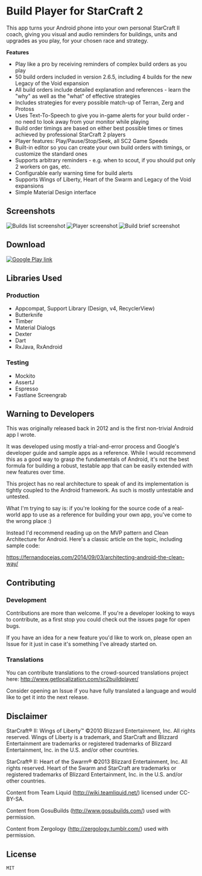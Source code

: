 # Build Player for StarCraft 2

This app turns your Android phone into your own personal StarCraft II coach, giving you visual and audio reminders for buildings, units and upgrades as you play, for your chosen race and strategy.

**Features**

* Play like a pro by receiving reminders of complex build orders as you play
* 50 build orders included in version 2.6.5, including 4 builds for the new Legacy of the Void expansion
* All build orders include detailed explanation and references - learn the "why" as well as the "what" of effective strategies
* Includes strategies for every possible match-up of Terran, Zerg and Protoss
* Uses Text-To-Speech to give you in-game alerts for your build order - no need to look away from your monitor while playing
* Build order timings are based on either best possible times or times achieved by professional StarCraft 2 players
* Player features: Play/Pause/Stop/Seek, all SC2 Game Speeds
* Built-in editor so you can create your own build orders with timings, or customize the standard ones
* Supports arbitrary reminders - e.g. when to scout, if you should put only 2 workers on gas, etc.
* Configurable early warning time for build alerts
* Supports Wings of Liberty, Heart of the Swarm and Legacy of the Void expansions
* Simple Material Design interface
 
Screenshots
-----------

![Builds list screenshot](https://lh3.googleusercontent.com/wH0L1n872xuXFvBJ5HC3vq5rXq8gbpqv562KknTP-fsVdsuIeOTbLZXgjbQ1k3zqrh9g=h900-rw?raw=true)
![Player screenshot](https://lh3.googleusercontent.com/UD1cyyNC2Az1Rc6Ya7sABwGX2n1X_FjECzy468sF4JbIybz8HXYTmInvhSc4QP9d9ME=h900-rw?raw=true)
![Build brief screenshot](https://lh3.googleusercontent.com/akqksJigH1KkoeZvY125wM7iRrSThYEnQcg7jI9I5dDJcL-tDBnb_jSkzp4flYOfdg=h900-rwraw=true)

Download
--------

[![Google Play link](https://play.google.com/intl/en_us/badges/images/generic/en_badge_web_generic.png)](https://play.google.com/store/apps/details?id=com.kiwiandroiddev.sc2buildassistant&utm_source=github&pcampaignid=MKT-Other-global-all-co-prtnr-py-PartBadge-Mar2515-1)

Libraries Used
--------------

### Production

* Appcompat, Support Library (Design, v4, RecyclerView)
* Butterknife
* Timber
* Material Dialogs
* Dexter
* Dart
* RxJava, RxAndroid

### Testing

* Mockito
* AssertJ
* Espresso
* Fastlane Screengrab


Warning to Developers
---------------------

This was originally released back in 2012 and is the first non-trivial Android app I wrote.

It was developed using mostly a trial-and-error process and Google's developer guide and sample apps
as a reference. While I would recommend this as a good way to grasp the fundamentals of Android,
it's not the best formula for building a robust, testable app that can be easily extended with new features over time.

This project has no real architecture to speak of and its implementation is tightly coupled to the Android framework.
As such is mostly untestable and untested.

What I'm trying to say is: if you're looking for the source code of a real-world app to use as a reference for building your own
app, you've come to the wrong place :)

Instead I'd recommend reading up on the MVP pattern and Clean Architecture for Android. Here's a classic article on the topic,
including sample code:

https://fernandocejas.com/2014/09/03/architecting-android-the-clean-way/

Contributing
------------

### Development

Contributions are more than welcome. If you're a developer looking to ways to contribute, as a first stop you could check out the issues page for open bugs.
 
If you have an idea for a new feature you'd like to work on, please open an Issue for it just in case it's something I've already started on.

### Translations

You can contribute translations to the crowd-sourced translations project here: http://www.getlocalization.com/sc2buildplayer/

Consider opening an Issue if you have fully translated a language and would like to get it into the next release.


Disclaimer
----------

StarCraft® II: Wings of Liberty™
©2010 Blizzard Entertainment, Inc. All rights reserved. Wings of Liberty is a trademark, and StarCraft and Blizzard Entertainment are trademarks or registered trademarks of Blizzard Entertainment, Inc. in the U.S. and/or other countries.

StarCraft® II: Heart of the Swarm®
©2013 Blizzard Entertainment, Inc. All rights reserved. Heart of the Swarm and StarCraft are trademarks or registered trademarks of Blizzard Entertainment, Inc. in the U.S. and/or other countries.

Content from Team Liquid (http://wiki.teamliquid.net/) licensed under CC-BY-SA.

Content from GosuBuilds (http://www.gosubuilds.com/) used with permission.

Content from Zergology (http://zergology.tumblr.com/) used with permission.

License
-------

```
MIT
```